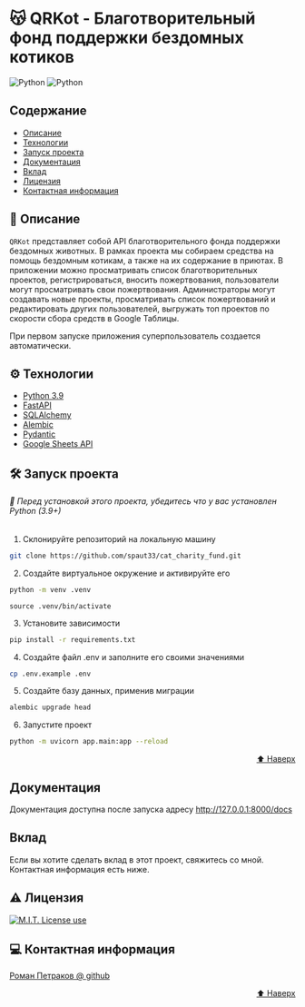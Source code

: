 # 😽 QRKot - Благотворительный фонд поддержки бездомных котиков

<img alt="Python" src="https://img.shields.io/badge/Python-3.9-blue?style=flat&logo=python"> <img alt="Python" src="https://img.shields.io/badge/FastAPI-0.78-blue?style=flat&logo=fastapi">

## Содержание

- [Описание](#-описание)
- [Технологии](#%EF%B8%8F-технологии)
- [Запуск проекта](#%EF%B8%8F-запуск-проекта)
- [Документация](#документация)
- [Вклад](#вклад)
- [Лицензия](#%EF%B8%8F-лицензия)
- [Контактная информация](#-контактная-информация)


## 📖 Описание
`QRKot` представляет собой API благотворительного фонда поддержки бездомных животных.
В рамках проекта мы собираем средства на помощь бездомным котикам, а также на
их содержание в приютах. В приложении можно просматривать список благотворительных
проектов, регистрироваться, вносить пожертвования, пользователи могут просматривать свои
пожертвования. Администраторы могут создавать новые проекты, просматривать список пожертвований и
редактировать других пользователей, выгружать топ проектов по скорости сбора средств в 
Google Таблицы.

При первом запуске приложения суперпользователь создается автоматически.

## ⚙️ Технологии

- [Python 3.9](https://www.python.org/downloads/release/python-390/)
- [FastAPI](https://fastapi.tiangolo.com/)
- [SQLAlchemy](https://www.sqlalchemy.org/)
- [Alembic](https://alembic.sqlalchemy.org/)
- [Pydantic](https://pydantic-docs.helpmanual.io/)
- [Google Sheets API](https://developers.google.com/sheets/api)

## 🛠️ Запуск проекта

###### 📣 Перед установкой этого проекта, убедитесь что у вас установлен Python (3.9+)

1. Склонируйте репозиторий на локальную машину

```sh
git clone https://github.com/spaut33/cat_charity_fund.git
```

2. Создайте виртуальное окружение и активируйте его

```sh
python -m venv .venv
```
```shell
source .venv/bin/activate
```

3. Установите зависимости

```sh
pip install -r requirements.txt
```

4. Создайте файл .env и заполните его своими значениями

```sh
cp .env.example .env
```

5. Создайте базу данных, применив миграции

```sh
alembic upgrade head
```

6. Запустите проект

```sh
python -m uvicorn app.main:app --reload
```
<p align="right"><a href="#top">⬆️ Наверх</a></p>

## Документация

Документация доступна после запуска адресу http://127.0.0.1:8000/docs

## Вклад

Если вы хотите сделать вклад в этот проект, свяжитесь со мной. Контактная информация есть ниже.

## ⚠️ Лицензия

<a href="https://img.shields.io/badge/License-MIT-brightgreen?style=flat"><img alt="M.I.T. License use" src="https://img.shields.io/badge/License-MIT-brightgreen"></a>

## ‍💻 Контактная информация

[Роман Петраков @ github](https://github.com/spaut33)

<p align="right"><a href="#top">⬆️ Наверх</a></p>

